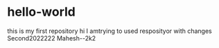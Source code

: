 # hello-world
this is my first repository
hi I amtrying to used resposityor with changes
Second2022222
Mahesh--2k2
